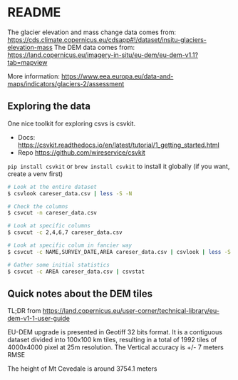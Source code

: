 # README

The glacier elevation and mass change data comes from: https://cds.climate.copernicus.eu/cdsapp#!/dataset/insitu-glaciers-elevation-mass
The DEM data comes from: https://land.copernicus.eu/imagery-in-situ/eu-dem/eu-dem-v1.1?tab=mapview 

More information: https://www.eea.europa.eu/data-and-maps/indicators/glaciers-2/assessment

## Exploring the data

One nice toolkit for exploring csvs is csvkit. 
- Docs: https://csvkit.readthedocs.io/en/latest/tutorial/1_getting_started.html
- Repo https://github.com/wireservice/csvkit

`pip install csvkit` or `brew install csvkit` to install it globally (if you want, create a venv first)


```bash
# Look at the entire dataset
$ csvlook careser_data.csv | less -S -N

# Check the columns
$ csvcut -n careser_data.csv

# Look at specific columns
$ csvcut -c 2,4,6,7 careser_data.csv

# Look at specific colum in fancier way
$ csvcut -c NAME,SURVEY_DATE,AREA careser_data.csv | csvlook | less -S -N

# Gather some initial statistics
$ csvcut -c AREA careser_data.csv | csvstat
```

## Quick notes about the DEM tiles

TL;DR from https://land.copernicus.eu/user-corner/technical-library/eu-dem-v1-1-user-guide

EU-DEM upgrade is presented in Geotiff 32 bits format.
It is a contiguous dataset divided into 100x100 km tiles, resulting in a total of 1992 tiles of 4000x4000 pixel at 25m resolution.
The Vertical accuracy is +/- 7 meters RMSE

The height of Mt Cevedale is around 3754.1 meters
